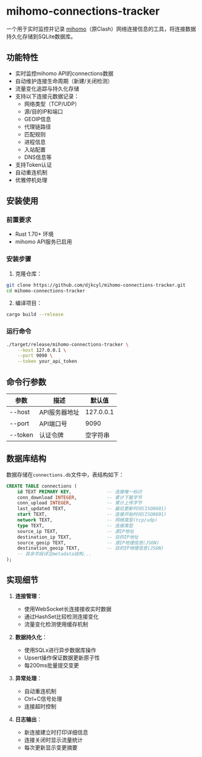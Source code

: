 # mihomo-connections-tracker

一个用于实时监控并记录 [mihomo](https://github.com/MetaCubeX/mihomo)（原Clash）网络连接信息的工具，将连接数据持久化存储到SQLite数据库。

## 功能特性

- 实时监控mihomo API的connections数据
- 自动维护连接生命周期（新建/关闭检测）
- 流量变化追踪与持久化存储
- 支持以下连接元数据记录：
  - 网络类型（TCP/UDP）
  - 源/目的IP和端口
  - GEOIP信息
  - 代理链路径
  - 匹配规则
  - 进程信息
  - 入站配置
  - DNS信息等
- 支持Token认证
- 自动重连机制
- 优雅停机处理

## 安装使用

### 前置要求

- Rust 1.70+ 环境
- mihomo API服务已启用

### 安装步骤

1. 克隆仓库：
```bash
git clone https://github.com/djkcyl/mihomo-connections-tracker.git
cd mihomo-connections-tracker
```

2. 编译项目：
```bash
cargo build --release
```

### 运行命令
```bash
./target/release/mihomo-connections-tracker \
    --host 127.0.0.1 \
    --port 9090 \
    --token your_api_token
```

## 命令行参数

| 参数    | 描述               | 默认值   |
|---------|--------------------|----------|
| --host  | API服务器地址      | 127.0.0.1|
| --port  | API端口号          | 9090     |
| --token | 认证令牌           | 空字符串 |

## 数据库结构

数据存储在`connections.db`文件中，表结构如下：

```sql
CREATE TABLE connections (
    id TEXT PRIMARY KEY,             -- 连接唯一标识
    conn_download INTEGER,           -- 累计下载字节
    conn_upload INTEGER,             -- 累计上传字节
    last_updated TEXT,               -- 最后更新时间(ISO8601)
    start TEXT,                      -- 连接开始时间(ISO8601)
    network TEXT,                    -- 网络类型(tcp/udp)
    type TEXT,                       -- 连接类型
    source_ip TEXT,                  -- 源IP地址
    destination_ip TEXT,             -- 目的IP地址
    source_geoip TEXT,               -- 源IP地理信息(JSON)
    destination_geoip TEXT,          -- 目的IP地理信息(JSON)
    -- 其余字段详见metadata结构...
);
```

## 实现细节

1. **连接管理**：
   - 使用WebSocket长连接接收实时数据
   - 通过HashSet比较检测连接变化
   - 流量变化检测使用缓存机制

2. **数据持久化**：
   - 使用SQLx进行异步数据库操作
   - Upsert操作保证数据更新原子性
   - 每200ms批量提交变更

3. **异常处理**：
   - 自动重连机制
   - Ctrl+C信号处理
   - 连接超时控制

4. **日志输出**：
   - 新连接建立时打印详细信息
   - 连接关闭时显示流量统计
   - 每次更新显示变更摘要
